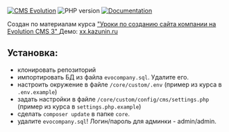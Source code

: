 [![CMS Evolution](https://img.shields.io/badge/CMS-Evolution-brightgreen.svg)](https://github.com/evocms-community/evolution)  ![PHP version](https://img.shields.io/badge/PHP->=v7.4-green.svg?php=8.1) [![Documentation](https://img.shields.io/badge/Documentation-ready-green)](https://github.com/0test/lessons-evolution-company)

Создан по материалам  курса ["Уроки по созданию сайта компании на Evolution CMS 3"
](https://github.com/0test/lessons-evolution-company)
Демо: [xx.kazunin.ru](xxx)
## Установка:
* клонировать репозиторий
* импортировать БД из файла `evocompany.sql`. Удалите его.
* настроить окружение в файле `/core/custom/.env` (пример из курса в `.env.example`)
* задать настройки в файле `/core/custom/config/cms/settings.php`  (пример из курса в `settings.php.example`)
* сделать `composer update` в папке `core`.
* удалите `evocompany.sql`!
Логин/пароль для админки - admin/admin.